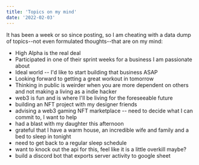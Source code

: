 ```yaml
---
title: 'Topics on my mind'
date: '2022-02-03'
---
```


It has been a week or so since posting, so I am cheating with a data dump of topics--not even formulated thoughts--that are on my mind:

 * High Alpha is the real deal 
 * Participated in one of their sprint weeks for a business I am passionate about
 * Ideal world -- I'd like to start building that business ASAP
 * Looking forward to getting a great workout in tomorrow
 * Thinking in public is weirder when you are more dependent on others and not making a living as a indie hacker
 * web3 is fun and is where I'll be living for the foreseeable future
 * building an NFT project with my designer friends
 * advising a web3 gaming NFT marketplace -- need to decide what I can commit to, I want to help
 * had a blast with my daughter this afternoon
 * grateful that I have a warm house, an incredible wife and family and a bed to sleep in tonight
 * need to get back to a regular sleep schedule
 * want to knock out the api for this, feel like it is a little overkill maybe?
 * build a discord bot that exports server activity to google sheet

 